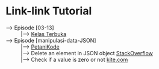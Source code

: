 # Link-link Tutorial

<dl>
   <dt>--> Episode [03-13]</dt>
   <dd>|--> <a href="https://www.youtube.com/playlist?list=PLZS-MHyEIRo59lUBwU-XHH7Ymmb04ffOY">Kelas Terbuka</a></dd>
   <dt>--> Episode [manipulasi-data-JSON]
   <dd>|--> <a href="https://www.petanikode.com/python-json">PetaniKode</a>
   <dd>|--> Delete an element in JSON object <a href="https://stackoverflow.com/questions/36606930/delete-an-element-in-a-json-object">StackOverflow</a>
   <dd>|--> Check if a value is zero or not <a href="https://www.kite.com/python/answers/how-to-check-if-a-value-is-zero-or-not-none-in-python#:~:text=Use%20the%20syntax%20is%20not,check%20if%20var%20is%20zero.">kite.com</a>
